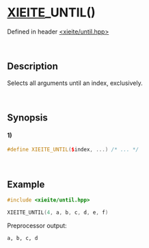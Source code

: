 # [XIEITE](../../macros.md)\_UNTIL\(\)
Defined in header [<xieite/until.hpp>](../../../include/xieite/until.hpp)

&nbsp;

## Description
Selects all arguments until an index, exclusively.

&nbsp;

## Synopsis
#### 1)
```cpp
#define XIEITE_UNTIL($index, ...) /* ... */
```

&nbsp;

## Example
```cpp
#include <xieite/until.hpp>

XIEITE_UNTIL(4, a, b, c, d, e, f)
```
Preprocessor output:
```
a, b, c, d
```
